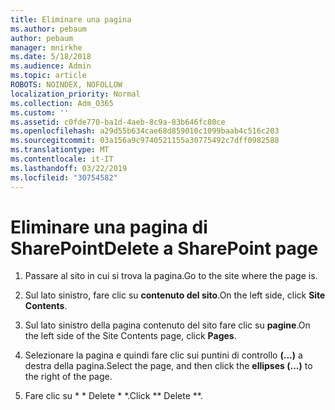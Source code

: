 ```yaml
---
title: Eliminare una pagina
ms.author: pebaum
author: pebaum
manager: mnirkhe
ms.date: 5/18/2018
ms.audience: Admin
ms.topic: article
ROBOTS: NOINDEX, NOFOLLOW
localization_priority: Normal
ms.collection: Adm_O365
ms.custom: ''
ms.assetid: c0fde770-ba1d-4aeb-8c9a-83b646fc80ce
ms.openlocfilehash: a29d55b634cae68d859010c1099baab4c516c203
ms.sourcegitcommit: 03a156a9c9740521155a30775492c7dff0982588
ms.translationtype: MT
ms.contentlocale: it-IT
ms.lasthandoff: 03/22/2019
ms.locfileid: "30754582"
---
```

# <a name="delete-a-sharepoint-page"></a><span data-ttu-id="88278-102">Eliminare una pagina di SharePoint</span><span class="sxs-lookup"><span data-stu-id="88278-102">Delete a SharePoint page</span></span>

1. <span data-ttu-id="88278-103">Passare al sito in cui si trova la pagina.</span><span class="sxs-lookup"><span data-stu-id="88278-103">Go to the site where the page is.</span></span>
    
2. <span data-ttu-id="88278-104">Sul lato sinistro, fare clic su **contenuto del sito**.</span><span class="sxs-lookup"><span data-stu-id="88278-104">On the left side, click **Site Contents**.</span></span> 
    
3. <span data-ttu-id="88278-105">Sul lato sinistro della pagina contenuto del sito fare clic su **pagine**.</span><span class="sxs-lookup"><span data-stu-id="88278-105">On the left side of the Site Contents page, click **Pages**.</span></span> 
    
4. <span data-ttu-id="88278-106">Selezionare la pagina e quindi fare clic sui puntini di controllo **(...)** a destra della pagina.</span><span class="sxs-lookup"><span data-stu-id="88278-106">Select the page, and then click the **ellipses (...)** to the right of the page.</span></span> 
    
5. <span data-ttu-id="88278-107">Fare clic su \* \* Delete \* \*.</span><span class="sxs-lookup"><span data-stu-id="88278-107">Click \*\* Delete \*\*.</span></span> 
    

